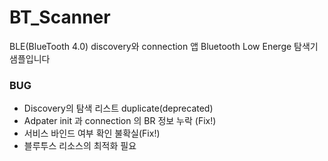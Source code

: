 # BT_Scanner

BLE(BlueTooth 4.0) discovery와 connection 앱
Bluetooth Low Energe 탐색기 샘플입니다 

### BUG ###

* Discovery의 탐색 리스트 duplicate(deprecated) 
* Adpater init 과 connection 의 BR 정보 누락 (Fix!)
* 서비스 바인드 여부 확인 불확실(Fix!)
* 블루투스 리소스의 최적화 필요
